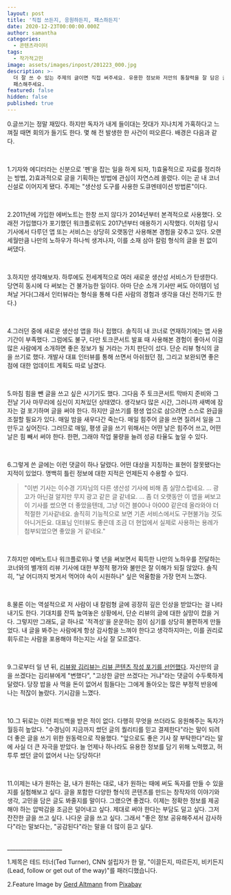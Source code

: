 ```yaml
---
layout: post
title: '직접 쓰든지, 응원하든지, 패스하든지'
date: 2020-12-23T00:00:00.000Z
author: samantha
categories:
  - 콘텐츠라이터
tags:
  - 작가적고민
image: assets/images/inpost/201223_000.jpg
description: >-
  더 잘 쓰 수 있는 주제의 글이면 직접 써주세요. 유용한 정보와 저만의 통찰력을 잘 담은 글이라며 응원해주세요. 제 글의 가치를 못느끼지면
  패스해주세요.
featured: false
hidden: false
published: true
---
```

0.글쓰기는 정말 재밌다. 하지만 독자가 내게 들이대는 잣대가 지나치게 가혹하다고 느껴질 때면 회의가 들기도 한다. 몇 해 전 발생한 한 사건이 떠오른다. 배경은 다음과 같다. 

<br/>

1.기자와 에디터라는 신분으로 '펜'을 잡는 일을 하게 되자, 1)효율적으로 자료를 정리하는 방법, 2)효과적으로 글을 기획하는 방법에 관심이 자연스레 쏠렸다. 이는 곧 내 코너 신설로 이어지게 됐다. 주제는 "생산성 도구를 사용한 도큐멘테이션 방법론"이다. 

<br/>

2.2011년에 가입한 에버노트는 한창 쓰지 않다가 2014년부터 본격적으로 사용했다. 오래전 가입했다가 포기했던 워크플로위도 2017년부터 애용하기 시작했다. 이처럼 당시 기사에서 다루던 앱 또는 서비스는 상당히 오랫동안 사용해본 경험을 갖추고 있다. 오랜 세월만큼 나만의 노하우가 하나씩 생겨나자, 이를 소재 삼아 칼럼 형식의 글을 원 없이 써댔다.

<br/>

3.하지만 생각해보자. 하루에도 전세계적으로 여러 새로운 생산성 서비스가 탄생한다. 당연히 동시에 다 써보는 건 불가능한 일이다. 아마 단순 소개 기사만 써도 아이템이 넘쳐날 거다(그래서 인터뷰라는 형식을 통해 다른 사람의 경험과 생각을 대신 전하기도 한다.)

<br/>

4.그러던 중에 새로운 생산성 앱을 하나 접했다. 솔직히 내 코너로 연재하기에는 앱 사용 기간이 부족했다. 그럼에도 불구, 다만 토크콘서트 발표 때 사용해본 경험이 좋아서 이걸 많은 사람에게 소개하면 좋은 정보가 될 거라는 가치 판단이 섰다. 단순 리뷰 형식의 글을 쓰기로 했다. 개발사 대표 인터뷰를 통해 쓰면서 아쉬웠던 점, 그리고 보완되면 좋은 점에 대한 업데이트 계획도 따로 남겼다.

<br/>

5.마침 힘을 뺀 글을 쓰고 싶은 시기기도 했다. 그다음 주 토크콘서트 막바지 준비와 그 전날 기사 마무리에 심신이 지쳐있던 상태였다. 생각보다 많은 시간, 그러니까 새벽에 잠자는 걸 포기하며 글을 써야 한다. 하지만 글쓰기를 평생 업으로 삼으려면 스스로 완급을 조절할 필요가 있다. 매일 밤을 새우다간 죽는다. 매일 힘주어 글을 쓰면 질려서 일을 그만두고 싶어진다. 그러므로 매일, 평생 글을 쓰기 위해서는 어떤 날은 힘주어 쓰고, 어떤 날은 힘 빼서 써야 한다. 한편, 그래야 작업 물량을 늘려 성공 타율도 높일 수 있다. 

<br/>

6.그렇게 쓴 글에는 이런 댓글이 하나 달렸다. 어떤 대상을 지칭하는 표현이 잘못됐다는 지적이 있었다. 명백히 틀린 정보에 대한 지적은 언제든지 수용할 수 있다. 

> "이번 기사는 이수경 기자님의 다른 생산성 기사에 비해 좀 실망스럽네요. ... 광고가 아닌걸 알지만 무지 광고 같은 글 같네요. ... 좀 더 오랫동안 이 앱을 써보고 이 기사를 썼으면 더 좋았을텐데, 그냥 이건 블00나 아000 같은데 올라와야 더 적절한 기사같네요. 솔직히 기능적으로 보면 기존 서비스에서도 구현불가능 것도 아니거든요. 대표님 인터뷰도 좋은데 조금 더 현업에서 실제로 사용하는 용례가 첨부되었으면 좋았을 거 같네요."

<br/>

7.하지만 에버노트나 워크플로위나 몇 년을 써보면서 획득한 나만의 노하우를 전달하는 코너와의 별개의 리뷰 기사에 대한 부정적 평가와 불만은 잘 이해가 되질 않았다. 솔직히, "날 어디까지 벗겨서 먹어야 속이 시원하나" 싶은 억울함을 가장 먼저 느꼈다. 

<br/>

8.물론 이는 역설적으로 저 사람이 내 칼럼형 글에 굉장히 깊은 인상을 받았다는 걸 나타내기도 한다. 기대치를 잔뜩 높여놓은 상황에서, 단순 리뷰의 글에 대한 실망이 컸을 거다. 그렇지만 그래도, 글 하나로 '적격성'을 운운하는 점이 심기를 상당히 불편하게 만들었다. 내 글을 봐주는 사람에게 항상 감사함을 느껴야 한다고 생각하지마는, 이를 권리로 휘두르는 사람을 포용해야 하는지는 사실 잘 모르겠다.

<br/>

9.그로부터 일 년 뒤, [리뷰왕 김리뷰는 리뷰 콘텐츠 작성 포기를 선언했다](http://bit.ly/2JcZgIq). 자신만의 글을 쓰겠다는 김리뷰에게 "변했다", "고상한 글만 쓰겠다는 거냐"라는 댓글이 수두룩하게 달렸다. 당장 밥을 사 먹을 돈이 없어서 힘들다는 그에게 돌아오는 많은 부정적 반응에 나는 적잖이 놀랐다. 기시감을 느꼈다.

<br/>

10.그 뒤로는 이런 피드백을 받은 적이 없다. 다행히 무엇을 쓰더라도 응원해주는 독자가 월등히 높았다. "수경님이 지금까지 썼던 글의 퀄리티를 믿고 결제한다"라는 말이 되려 더 좋은 글을 쓰기 위한 원동력으로 작용했다. "앞으로도 좋은 기사 잘 부탁한다"라는 말에 사실 더 큰 자극을 받았다. 늘 언제나 하나라도 유용한 정보를 담기 위해 노력했고, 허투루 썼던 글이 없어서 나는 당당하다!

<br/>

11.이제는 내가 원하는 걸, 내가 원하는 대로, 내가 원하는 때에 써도 독자를 만들 수 있을지를 실험해보고 싶다. 글을 포함한 다양한 형식의 콘텐츠를 만드는 창작자의 이야기와 생각, 고민을 담은 글도 봐줄지를 말이다. 그랬으면 좋겠다. 이제는 정확한 정보를 제공해야 하는 압박감을 조금은 덜어내고 싶다. 제대로 써야 한다는 부담도 덜고 싶다. 그저 잔잔한 글을 쓰고 싶다. 나다운 글을 쓰고 싶다. 그래서 "좋은 정보 공유해주셔서 감사하다"라는 말보다는, "공감된다"라는 말을 더 많이 듣고 싶다.

<br/>
____________________

1.제목은 테드 터너(Ted Turner), CNN 설립자가 한 말, "이끌든지, 따르든지, 비키든지(Lead, follow or get out of the way)"를 패러디했습니다.

2.Feature Image by [Gerd Altmann](https://pixabay.com/users/geralt-9301/?utm_source=link-attribution&utm_medium=referral&utm_campaign=image&utm_content=513529) from [Pixabay](https://pixabay.com/?utm_source=link-attribution&utm_medium=referral&utm_campaign=image&utm_content=513529)
